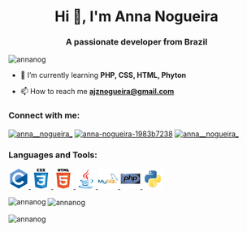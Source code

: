 <h1 align="center">Hi 👋, I'm Anna Nogueira</h1>
<h3 align="center">A passionate developer from Brazil</h3>

<p align="left"> <img src="https://komarev.com/ghpvc/?username=annanog&label=Profile%20views&color=0e75b6&style=flat" alt="annanog" /> </p>

- 🌱 I’m currently learning **PHP, CSS, HTML, Phyton**

- 📫 How to reach me **ajznogueira@gmail.com**

<h3 align="left">Connect with me:</h3>
<p align="left">
<a href="https://twitter.com/anna__nogueira_" target="blank"><img align="center" src="https://raw.githubusercontent.com/rahuldkjain/github-profile-readme-generator/master/src/images/icons/Social/twitter.svg" alt="anna__nogueira_" height="30" width="40" /></a>
<a href="https://linkedin.com/in/anna-nogueira-1983b7238" target="blank"><img align="center" src="https://raw.githubusercontent.com/rahuldkjain/github-profile-readme-generator/master/src/images/icons/Social/linked-in-alt.svg" alt="anna-nogueira-1983b7238" height="30" width="40" /></a>
<a href="https://instagram.com/anna__nogueira_" target="blank"><img align="center" src="https://raw.githubusercontent.com/rahuldkjain/github-profile-readme-generator/master/src/images/icons/Social/instagram.svg" alt="anna__nogueira_" height="30" width="40" /></a>
</p>

<h3 align="left">Languages and Tools:</h3>
<p align="left"> <a href="https://www.cprogramming.com/" target="_blank" rel="noreferrer"> <img src="https://raw.githubusercontent.com/devicons/devicon/master/icons/c/c-original.svg" alt="c" width="40" height="40"/> </a> <a href="https://www.w3schools.com/css/" target="_blank" rel="noreferrer"> <img src="https://raw.githubusercontent.com/devicons/devicon/master/icons/css3/css3-original-wordmark.svg" alt="css3" width="40" height="40"/> </a> <a href="https://www.w3.org/html/" target="_blank" rel="noreferrer"> <img src="https://raw.githubusercontent.com/devicons/devicon/master/icons/html5/html5-original-wordmark.svg" alt="html5" width="40" height="40"/> </a> <a href="https://www.java.com" target="_blank" rel="noreferrer"> <img src="https://raw.githubusercontent.com/devicons/devicon/master/icons/java/java-original.svg" alt="java" width="40" height="40"/> </a> <a href="https://www.mysql.com/" target="_blank" rel="noreferrer"> <img src="https://raw.githubusercontent.com/devicons/devicon/master/icons/mysql/mysql-original-wordmark.svg" alt="mysql" width="40" height="40"/> </a> <a href="https://www.php.net" target="_blank" rel="noreferrer"> <img src="https://raw.githubusercontent.com/devicons/devicon/master/icons/php/php-original.svg" alt="php" width="40" height="40"/> </a> <a href="https://www.python.org" target="_blank" rel="noreferrer"> <img src="https://raw.githubusercontent.com/devicons/devicon/master/icons/python/python-original.svg" alt="python" width="40" height="40"/> </a> </p>

<p><img align="left" src="https://github-readme-stats.vercel.app/api/top-langs?username=annanog&show_icons=true&locale=en&layout=compact" alt="annanog" /></p>

<p>&nbsp;<img align="center" src="https://github-readme-stats.vercel.app/api?username=annanog&show_icons=true&locale=en" alt="annanog" /></p>

<p><img align="center" src="https://github-readme-streak-stats.herokuapp.com/?user=annanog&" alt="annanog" /></p>

